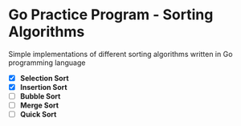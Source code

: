 # Go Practice Program - Sorting Algorithms

Simple implementations of different sorting algorithms written in Go programming language

- [x] **Selection Sort**
- [x] **Insertion Sort**
- [ ] **Bubble Sort**
- [ ] **Merge Sort**
- [ ] **Quick Sort**